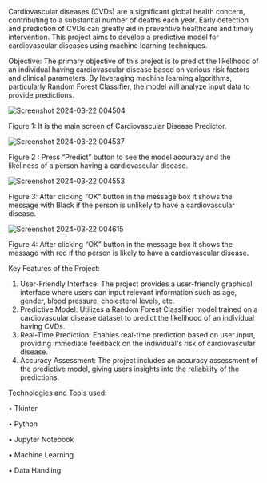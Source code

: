 Cardiovascular diseases (CVDs) are a significant global health concern, contributing to a substantial number of deaths each year. Early detection and prediction of CVDs can greatly aid in preventive healthcare and timely intervention. This project aims to develop a predictive
model for cardiovascular diseases using machine learning techniques.

Objective:
The primary objective of this project is to predict the likelihood of an individual having cardiovascular disease based on various risk factors and clinical parameters. By leveraging machine learning algorithms, particularly Random Forest Classifier, the model will analyze
input data to provide predictions.


![Screenshot 2024-03-22 004504](https://github.com/ykhan2476/CardiovascularHeartDiseasePrediction.io/assets/113904335/0facc63f-0b98-4344-b2af-834dd974a415)

Figure 1: It is the main screen of Cardiovascular Disease Predictor.


![Screenshot 2024-03-22 004537](https://github.com/ykhan2476/CardiovascularHeartDiseasePrediction.io/assets/113904335/cee440a9-e8ee-4ecb-92ba-f910918798bc)

Figure 2 : Press “Predict” button to see the model accuracy and the likeliness of a person having a cardiovascular disease.


![Screenshot 2024-03-22 004553](https://github.com/ykhan2476/CardiovascularHeartDiseasePrediction.io/assets/113904335/f40f8930-f811-40df-bec4-c7a6c324de36)

Figure 3: After clicking “OK” button in the message box it shows the message with Black if the person is unlikely to have a cardiovascular disease.


![Screenshot 2024-03-22 004615](https://github.com/ykhan2476/CardiovascularHeartDiseasePrediction.io/assets/113904335/d1983dc2-fe96-4a17-ad41-6bdb52210105)

Figure 4: After clicking “OK” button in the message box it shows the message with red if the person is likely to have a cardiovascular disease.




Key Features of the Project:
1. User-Friendly Interface: The project provides a user-friendly graphical interface where users can input relevant information such as age, gender, blood pressure, cholesterol levels, etc.
2. Predictive Model: Utilizes a Random Forest Classifier model trained on a cardiovascular disease dataset to predict the likelihood of an individual having CVDs.
3. Real-Time Prediction: Enables real-time prediction based on user input, providing immediate feedback on the individual's risk of cardiovascular disease.
4. Accuracy Assessment: The project includes an accuracy assessment of the predictive model, giving users insights into the reliability of the predictions.
   
Technologies and Tools used:

• Tkinter

• Python

• Jupyter Notebook

• Machine Learning

• Data Handling



